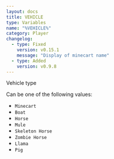 ```yaml
---
layout: docs
title: VEHICLE
type: Variables
name: "%VEHICLE%"
category: Player
changelog:
  - type: Fixed
    version: v0.15.1
    message: "Display of minecart name"
  - type: Added
    version: v0.9.8
---
```

Vehicle type

Can be one of the following values:

* `Minecart`
* `Boat`
* `Horse`
* `Mule`
* `Skeleton Horse`
* `Zombie Horse`
* `Llama`
* `Pig`
